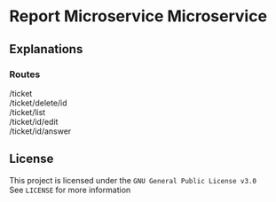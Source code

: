 # Report Microservice Microservice

## Explanations 
### Routes
/ticket <br>
/ticket/delete/id <br>
/ticket/list <br>
/ticket/id/edit <br>
/ticket/id/answer 

## License

This project is licensed under the `GNU General Public License v3.0`<br>
See `LICENSE` for more information